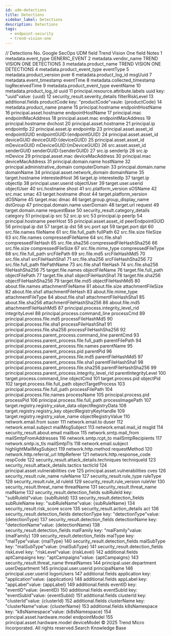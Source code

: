 ```yaml
---
id: udm-detections
title: Detections
sidebar_label: Detections
description: Detections
tags:
  - endpoint-security
  - trend-vision-one
---
```


/*<![CDATA[*/ $('#title').html($('meta[name=map-description]').attr('content')); /*]]>*/ Detections No. Google SecOps UDM field Trend Vision One field Notes 1 metadata.event_type GENERIC_EVENT 2 metadata.vendor_name TREND VISION ONE DETECTIONS 3 metadata.product_name TREND VISION ONE DETECTIONS 4 metadata.product_event_type eventType 5 metadata.product_version pver 6 metadata.product_log_id msgUuid 7 metadata.event_timestamp eventTime 8 metadata.collected_timestamp logReceivedTime 9 metadata.product_event_type eventName 10 metadata.product_log_id uuid 11 principal.resource.attribute.labels uuid key: "uuid"value: {uuid} 12 security_result.severity_details filterRiskLevel 13 additional.fields productCode key: "productCode"vaule: {productCode} 14 metadata.product_name pname 15 principal.hostname endpointHostName 16 principal.asset.hostname endpointHostName 17 principal.mac endpointMacAddress 18 principal.asset.mac endpointMacAddress 19 principal.hostname dvchost 20 principal.asset.hostname 21 principal.ip endpointIp 22 principal.asset.ip endpointIp 23 principal.asset.asset_id endpointGUID endpointGUID:{endpointGUID} 24 principal.asset.asset_id deviceGUID deviceGUID:{deviceGUID} 25 principal.asset.asset_id mDeviceGUID mDeviceGUID:{mDeviceGUID} 26 src.asset.asset_id senderGUID senderGUID:{senderGUID} 27 src.ip senderIp 28 src.ip mDevice 29 principal.asset.mac deviceMacAddress 30 principal.mac deviceMacAddress 31 principal.domain.name hostName 32 principal.administrative_domain computerDomain 33 principal.domain.name domainName 34 principal.asset.network_domain domainName 35 target.hostname interestedHost 36 target.ip interestedIp 37 target.ip objectIp 38 principal.user.userid objectUser 39 target.user.userid objectUser 40 src.hostname shost 41 src.platform_version sOSName 42 src.mac smac 43 target.hostname dhost 44 target.platform_version dOSName 45 target.mac dmac 46 target.group.group_display_name dstGroup 47 principal.domain.name userDomain 48 target.url request 49 target.domain.name requestBase 50 security_result.category_details category 51 principal.ip src 52 src.ip src 53 principal.ip peerIp 54 principal.hostname peerHost 55 principal.asset.asset_id peerEndpointGUID 56 principal.ip dst 57 target.ip dst 58 src.port spt 59 target.port dpt 60 src.file.names fileName 61 src.file.full_path fullPath 62 src.file.size fileSize 63 src.file.names compressedFileName 64 src.file.sha1 compressedFileHash 65 src.file.sha256 compressedFileHashSha256 66 src.file.size compressedFileSize 67 src.file.mime_type compressedFileType 68 src.file.full_path srcFilePath 69 src.file.md5 srcFileHashMd5 70 src.file.sha1 srcFileHashSha1 71 src.file.sha256 srcFileHashSha256 72 src.file.full_path filePathName 73 src.file.sha1 fileHash 74 src.file.sha256 fileHashSha256 75 target.file.names objectFileName 76 target.file.full_path objectFilePath 77 target.file.sha1 objectFileHashSha1 78 target.file.sha256 objectFileHashSha256 79 target.file.md5 objectFileHashMd5 80 about.file.names attachmentFileName 81 about.file.size attachmentFileSize 82 about.file.sha1 attachmentFileHash 83 about.file.mime_type attachmentFileType 84 about.file.sha1 attachmentFileHashSha1 85 about.file.sha256 attachmentFileHashSha256 86 about.file.md5 attachmentFileHashMd5 87 principal.process.integrity_level_rid integrityLevel 88 principal.process.command_line processCmd 89 principal.process.file.md5 processFileHashMd5 90 principal.process.file.sha1 processFileHashSha1 91 principal.process.file.sha256 processFileHashSha256 92 principal.process.parent_process.command_line parentCmd 93 principal.process.parent_process.file.full_path parentFilePath 94 principal.process.parent_process.file.names parentName 95 principal.process.parent_process.pid parentPid 96 principal.process.parent_process.file.md5 parentFileHashMd5 97 principal.process.parent_process.file.sha1 parentFileHashSha1 98 principal.process.parent_process.file.sha256 parentFileHashSha256 99 principal.process.parent_process.integrity_level_rid parentIntegrityLevel 100 target.process.command_line objectCmd 101 target.process.pid objectPid 102 target.process.file.full_path objectTargetProcess 103 principal.process.file.full_path processFilePath 104 principal.process.file.names processName 105 principal.process.pid processPid 106 principal.process.file.full_path processImagePath 107 target.registry.registry_value_data objectRegistryData 108 target.registry.registry_key objectRegistryKeyHandle 109 target.registry.registry_value_name objectRegistryValue 110 network.email.from suser 111 network.email.to duser 112 network.email.subject mailMsgSubject 113 network.email.mail_id msgId 114 security_result.about.email mailbox 115 network.smtp.mail_from mailSmtpFromAddresses 116 network.smtp.rcpt_to mailSmtpRecipients 117 network.smtp.is_tls mailSmtpTls 118 network.email.subject highlightMailMsgSubject 119 network.http.method requestMethod 120 network.http.referral_url httpReferer 121 network.http.response_code respCode 122 security_result.attack_details.techniques techniqueId 123 security_result.attack_details.tactics tacticId 124 principal.asset.vulnerabilities cve 125 principal.asset.vulnerabilities cves 126 security_result.rule_name ruleName 127 security_result.rule_type ruleType 128 security_result.rule_id ruleId 129 security_result.rule_version ruleVer 130 security_result.threat_name threatName 131 security_result.threat_name malName 132 security_result.detection_fields subRuleId key: "subRuleId"value: {subRuleId} 133 security_result.detection_fields subRuleName key: "subRuleName"value: {subRuleName} 134 security_result.risk_score score 135 security_result.action_details act 136 security_result.detection_fields detectionType key: "detectionType"value: {detectionType} 137 security_result.detection_fields detectionName key: "detectionName"value: {detectionName} 138 security_result.detection_fields malFamily key: "malFamily"value: {malFamily} 139 security_result.detection_fields malType key: "malType"value: {malType} 140 security_result.detection_fields malSubType key: "malSubType"value: {malSubType} 141 security_result.detection_fields riskLevel key: "riskLevel"value: {riskLevel} 142 additional.fields aptCampaigns key: "aptCampaigns"value: {aptCampaigns} 143 security_result.threat_name threatNames 144 principal.user.department userDepartment 145 principal.user.userid principalName 146 principal.user.userid logonUsers 147 additional.fields application key: "application"value: {application} 148 additional.fields appLabel key: "appLabel"value: {appLabel} 149 additional.fields eventID key: "eventID"value: {eventID} 150 additional.fields eventSubId key: "eventSubId"value: {eventSubId} 151 additional.fields clusterId key: "clusterId"value: {clusterId} 152 additional.fields clusterName key: "clusterName"value: {clusterName} 153 additional.fields k8sNamespace key: "k8sNamespace"value: {k8sNamespace} 154 principal.asset.hardware.model endpointModel 155 principal.asset.hardware.model deviceModel © 2025 Trend Micro Incorporated. All rights reserved.Search Knowledge Base